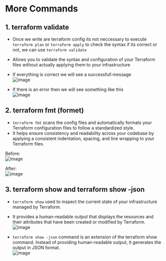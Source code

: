 # More Commands

## 1. terraform validate
- Once we write are terraform config its not neccessary to execute ```terraform plan``` or ```terraform apply``` to check the syntax if its correct or not, we can use ```terraform validate```
- Allows you to validate the syntax and configuration of your Terraform files without actually applying them to your infrastructure
- If everything is correct we will see a successfull message  
![image](https://github.com/itsarkcodes/terraform/assets/87442305/52c0ef69-faeb-4d10-baa8-2338a19af80b)

- If there is an error then we will see something like this  
![image](https://github.com/itsarkcodes/terraform/assets/87442305/6fbb478d-dfc5-4951-9636-a531c50052d8)


## 2. terraform fmt (formet)
- ```terraform fmt``` scans the config files and automatically formats your Terraform configuration files to follow a standardized style.
- It helps ensure consistency and readability across your codebase by applying a consistent indentation, spacing, and line wrapping to your Terraform files.

Before:    
![image](https://github.com/itsarkcodes/terraform/assets/87442305/094e66a9-e432-4acc-bed9-4beccd220ee8)

After:  
![image](https://github.com/itsarkcodes/terraform/assets/87442305/fcc66187-00d7-4e48-bd4c-7ae36603fa2d)

## 3. terraform show and terraform show -json
- ```terraform show``` used to inspect the current state of your infrastructure managed by Terraform.
- It provides a human-readable output that displays the resources and their attributes that have been created or modified by Terraform.    
![image](https://github.com/itsarkcodes/terraform/assets/87442305/175f4a08-bfc3-4391-ac87-a1305e60f3f5)

- ```terraform show -json``` command is an extension of the terraform show command. Instead of providing human-readable output, it generates the output in JSON format.  
![image](https://github.com/itsarkcodes/terraform/assets/87442305/cd6668f9-b8ef-4ffc-ba62-33c0db43204b)
